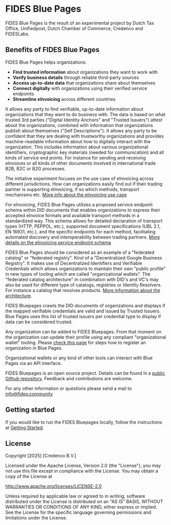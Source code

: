 # FIDES Blue Pages

FIDES Blue Pages is the result of an experimental project by Dutch Tax Office,
Unifiedpost, Dutch Chamber of Commerce, Credenco and FIDESLabs.

## Benefits of FIDES Blue Pages

FIDES Blue Pages helps organizations:
* **Find trusted information** about organizations they want to work with
* **Verify business details** through reliable third-party sources
* **Access up-to-date data** that organizations share about themselves
* **Connect digitally** with organizations using their verified service endpoints
* **Streamline eInvoicing** across different countries

It allows any party to find verifiable, up-to-date information about organizations
that they want to do business with. The data is based on what trusted 3rd
parties ("Digital Identity Anchors" and "Trusted Issuers") attest about the
organizations, combined with information that organizations publish about
themselves ("Self Descriptions"). It allows any party to be confident that they are
dealing with trustworthy organizations and provides machine-readable information
about how to digitally interact with the organization. This includes
information about various organizational identifiers, cryptographic key
materials (needed for communication) and all kinds of service end points. For
instance for sending and receiving eInvoices or all kinds of other documents
involved in international trade B2B, B2C or B2G processes.

The initiative experiment focuses on the use case of eInvoicing across
different jurisdictions. How can organizations easily find out if their trading partner
is supporting eInvoicing, if so which methods, transport mechanisms etc. [More info
about the eInvoicing use case](use-case-discovery.md)

For eInvoicing, FIDES Blue Pages utilizes a proposed service endpoint schema within DID documents 
that enables organizations to express their accepted eInvoice formats and available transport 
methods in a standardized way. This schema allows for detailed declaration of transport types 
(HTTP, PEPPOL, etc.), supported document specifications (UBL 2.1, EN 16931, etc.), and the 
specific endpoints for each method, facilitating automated discovery and interoperability 
between trading partners. [More details on the eInvoicing service endpoint schema](service_endpoint_einvoice.md)

FIDES Blue Pages should be considered as an example of a "federated catalog" or
"federated registry". Kind of a "Decentralized Google Business Registry". It
makes use of Decentralized Identifiers and Verifiable Credentials which allows
organizations to maintain their own "public profile" in new types of tooling
which are called "organizational wallets". The "federated catalog architecture"
in combination with DID's and VC's may also be used for different type of
catalogs, registries or Identity Resolvers. For instance a catalog that
resolves products. [More information about the architecture](javascript:void(0)).

FIDES Bluepages crawls the DID documents of organizations and displays if the
mapped verifiable credentials are valid and issued by Trusted Issuers. Blue
Pages uses this list of trusted issuers per credential type to display if data
can be considered trusted.

Any organization can be added to FIDES Bluepages. From that moment on the
organization can update their profile using any compliant "organizational
wallet" tooling. Please [check this page](javascript:void(0)) for steps how to register an
organization in Blue Pages.

Organizational wallets or any kind of other tools can interact with Blue Pages
via an API interface.

FIDES Bluepages is an open source project. Details can be found in a [public
Github repository](javascript:void(0)). Feedback and contributions are welcome.

For any other information or questions please send a mail to info@fides.community

## Getting started
If you would like to run the FIDES Bluepages locally, follow the instructions at [Getting Started](getting-started.md).

## License
Copyright [2025] [Credenco B.V.]

Licensed under the Apache License, Version 2.0 (the "License");
you may not use this file except in compliance with the License.
You may obtain a copy of the License at

http://www.apache.org/licenses/LICENSE-2.0

Unless required by applicable law or agreed to in writing, software
distributed under the License is distributed on an "AS IS" BASIS,
WITHOUT WARRANTIES OR CONDITIONS OF ANY KIND, either express or implied.
See the License for the specific language governing permissions and
limitations under the License.
